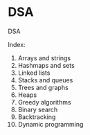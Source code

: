 # DSA
DSA

Index:
1. Arrays and strings
2. Hashmaps and sets
3. Linked lists
4. Stacks and queues
5. Trees and graphs
6. Heaps
7. Greedy algorithms
8. Binary search
9. Backtracking
10. Dynamic programming









